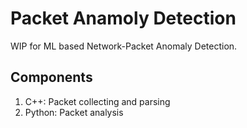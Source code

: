 # Packet Anamoly Detection
WIP for ML based Network-Packet Anomaly Detection.

## Components
1. C++: Packet collecting and parsing
2. Python: Packet analysis
